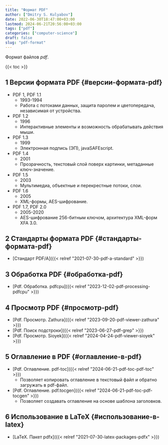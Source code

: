 ```yaml
---
title: "Формат PDF"
author: ["Dmitry S. Kulyabov"]
date: 2022-06-30T18:47:00+03:00
lastmod: 2024-06-21T20:56:00+03:00
tags: ["pdf"]
categories: ["computer-science"]
draft: false
slug: "pdf-format"
---
```


Формат файлов _pdf_.

<!--more-->

{{< toc >}}


## <span class="section-num">1</span> Версии формата PDF {#версии-формата-pdf}

-   PDF 1, PDF 1.1
    -   1993-1994
    -   Работа с потоками данных, защита паролем и цветопередача, независимая от устройства.
-   PDF 1.2
    -   1996
    -   Интерактивные элементы и возможность обрабатывать действия мыши.
-   PDF 1.3
    -   1999
    -   Электронная подпись (ЭП), javaSAFEscript.
-   PDF 1.4
    -   2001
    -   Прозрачность, текстовый слой поверх картинки, метаданные ключ-значение.
-   PDF 1.5
    -   2003
    -   Мультимедиа, объектные и перекрестные потоки, слои.
-   PDF 1.6
    -   2005
    -   XML-формы, AES-шифрование.
-   PDF 1.7, PDF 2.0
    -   2005-2020
    -   AES-шифрование 256-битным ключом, архитектура XML-форм XFA 3.0.


## <span class="section-num">2</span> Стандарты формата PDF {#стандарты-формата-pdf}

-   [Стандарт PDF/A]({{< relref "2021-07-30-pdf-a-standard" >}})


## <span class="section-num">3</span> Обработка PDF {#обработка-pdf}

-   [Pdf. Обработка. pdfcpu]({{< relref "2023-12-02-pdf-processing-pdfcpu" >}})


## <span class="section-num">4</span> Просмотр PDF {#просмотр-pdf}

-   [Pdf. Просмотр. Zathura]({{< relref "2023-09-20-pdf-viewer-zathura" >}})
-   [Pdf. Поиск подстроки]({{< relref "2023-06-27-pdf-grep" >}})
-   [Pdf. Просмотр. Sioyek]({{< relref "2024-04-24-pdf-viewer-sioyek" >}})


## <span class="section-num">5</span> Оглавление в PDF {#оглавление-в-pdf}

-   [Pdf. Оглавление. pdf-toc]({{< relref "2024-06-21-pdf-toc-pdf-toc" >}})
    -   Позволяет копировать оглавление в текстовый файл и обратно загружать в pdf-файл.
-   [Pdf. Оглавление. pdf.tocgen]({{< relref "2024-06-21-pdf-toc-pdf-tocgen" >}})
    -   Позволяет создавать оглавление на основе шаблона заголовков.


## <span class="section-num">6</span> Использование в LaTeX {#использование-в-latex}

-   [LaTeX. Пакет pdfx]({{< relref "2021-07-30-latex-packages-pdfx" >}})
